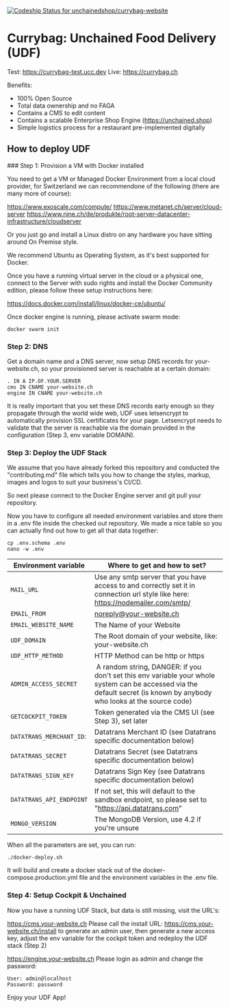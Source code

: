 [![Codeship Status for unchainedshop/currybag-website](https://app.codeship.com/projects/2f18b4a0-57dc-0138-8b6d-4230a644a556/status?branch=master)](https://app.codeship.com/projects/391300)

# Currybag: Unchained Food Delivery (UDF)

Test: https://currybag-test.ucc.dev
Live: https://currybag.ch

Benefits:
- 100% Open Source
- Total data ownership and no FAGA
- Contains a CMS to edit content
- Contains a scalable Enterprise Shop Engine (https://unchained.shop)
- Simple logistics process for a restaurant pre-implemented digitally


## How to deploy UDF

### Step 1: Provision a VM with Docker installed

You need to get a VM or Managed Docker Environment from a local cloud provider, for Switzerland we can recommendone of the following (there are many more of course):

https://www.exoscale.com/compute/
https://www.metanet.ch/server/cloud-server
https://www.nine.ch/de/produkte/root-server-datacenter-infrastructure/cloudserver

Or you just go and install a Linux distro on any hardware you have sitting around On Premise style.

We recommend Ubuntu as Operating System, as it's best supported for Docker.

Once you have a running virtual server in the cloud or a physical one, connect to the Server with sudo rights and install the Docker Community edition, please follow these setup instructions here:

https://docs.docker.com/install/linux/docker-ce/ubuntu/

Once docker engine is running, please activate swarm mode:

```
docker swarm init
```

### Step 2: DNS

Get a domain name and a DNS server, now setup DNS records for your-website.ch, so your provisioned server is reachable at a certain domain:

```
. IN A IP.OF.YOUR.SERVER
cms IN CNAME your-website.ch
engine IN CNAME your-website.ch
```

It is really important that you set these DNS records early enough so they propagate through the world wide web, UDF uses letsencrypt to automatically provision SSL certificates for your page. Letsencrypt needs to validate that the server is reachable via the domain provided in the configuration (Step 3, env variable DOMAIN).

### Step 3: Deploy the UDF Stack

We assume that you have already forked this repository and conducted the "contributing.md" file which tells you how to change the styles, markup, images and logos to suit your business's CI/CD.

So next please connect to the Docker Engine server and git pull your repository.

Now you have to configure all needed environment variables and store them in a .env file inside the checked out repository. We made a nice table so you can actually find out how to get all that data together:

```
cp .env.schema .env
nano -w .env
```

Environment variable | Where to get and how to set?
--- | ---
`MAIL_URL` | Use any smtp server that you have access to and correctly set it in connection url style like here: https://nodemailer.com/smtp/
`EMAIL_FROM` | noreply@your-website.ch
`EMAIL_WEBSITE_NAME` | The Name of your Website
`UDF_DOMAIN` | The Root domain of your website, like: your-website.ch
`UDF_HTTP_METHOD` | HTTP Method can be http or https
`ADMIN_ACCESS_SECRET` | A random string, DANGER: if you don't set this env variable your whole system can be accessed via the default secret (is known by anybody who looks at the source code)
`GETCOCKPIT_TOKEN` | Token generated via the CMS UI (see Step 3), set later
`DATATRANS_MERCHANT_ID`: | Datatrans Merchant ID (see Datatrans specific documentation below)
`DATATRANS_SECRET` | Datatrans Secret (see Datatrans specific documentation below)
`DATATRANS_SIGN_KEY` | Datatrans Sign Key (see Datatrans specific documentation below)
`DATATRANS_API_ENDPOINT` | If not set, this will default to the sandbox endpoint, so please set to "https://api.datatrans.com"
`MONGO_VERSION` | The MongoDB Version, use 4.2 if you're unsure

When all the parameters are set, you can run:

```
./docker-deploy.sh
```

It will build and create a docker stack out of the docker-compose.production.yml file and the environment variables in the .env file.


### Step 4: Setup Cockpit & Unchained

Now you have a running UDF Stack, but data is still missing, visit the URL's:

https://cms.your-website.ch
Please call the install URL: https://cms.your-website.ch/install to generate an admin user, then
generate a new access key, adjust the env variable for the cockpit token and redeploy the UDF stack (Step 2)

https://engine.your-website.ch
Please login as admin and change the password:
```
User: admin@localhost
Password: password
```

Enjoy your UDF App!
